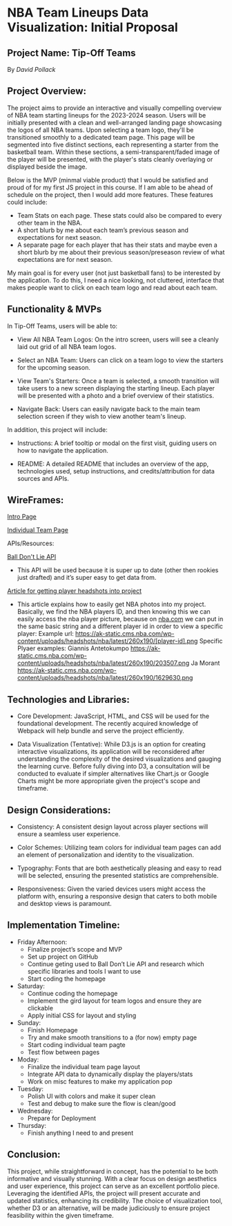 # NBA Team Lineups Data Visualization: Initial Proposal

## Project Name: Tip-Off Teams
By *David Pollack*

## Project Overview:

The project aims to provide an interactive and visually compelling overview of NBA team starting lineups for the 2023-2024 season. Users will be initially presented with a clean and well-arranged landing page showcasing the logos of all NBA teams. Upon selecting a team logo, they'll be transitioned smoothly to a dedicated team page. This page will be segmented into five distinct sections, each representing a starter from the basketball team. Within these sections, a semi-transparent/faded image of the player will be presented, with the player's stats cleanly overlaying or displayed beside the image.

Below is the MVP (minmal viable product) that I would be satisfied and proud of for my first JS project in this course. If I am able to be ahead of schedule on the project, then I would add more features. These features could include: 

* Team Stats on each page. These stats could also be compared to every other team in the NBA.
* A short blurb by me about each team’s previous season and expectations for next season.
* A separate page for each player that has their stats and maybe even a short blurb by me about their previous season/preseason review of what expectations are for next season.

My main goal is for every user (not just basketball fans) to be interested by the application. To do this, I need a nice looking, not cluttered, interface that makes people want to click on each team logo and read about each team. 

## Functionality & MVPs
In Tip-Off Teams, users will be able to:

* View All NBA Team Logos: On the intro screen, users will see a cleanly laid out grid of all NBA team logos.

* Select an NBA Team: Users can click on a team logo to view the starters for the upcoming season.

* View Team's Starters: Once a team is selected, a smooth transition will take users to a new screen displaying the starting lineup. Each player will be presented with a photo and a brief overview of their statistics.

* Navigate Back: Users can easily navigate back to the main team selection screen if they wish to view another team's lineup.

In addition, this project will include:

* Instructions: A brief tooltip or modal on the first visit, guiding users on how to navigate the application.

* README: A detailed README that includes an overview of the app, technologies used, setup instructions, and credits/attribution for data sources and APIs.

## WireFrames:
[Intro Page](https://wireframe.cc/8bFHom)

[Individual Team Page](https://wireframe.cc/aLuUbU)

APIs/Resources:

[Ball Don't Lie API](https://www.balldontlie.io/home.html#introduction)

* This API will be used because it is super up to date (other then rookies just drafted) and it’s super easy to get data from.

[Article for getting player headshots into project](https://medium.com/@avinash.sarguru/getting-nba-player-pictures-for-you-application-6106d5530943)

* This article explains how to easily get NBA photos into my project. Basically, we find the NBA players ID, and then knowing this we can easily access the nba player picture, because on [nba.com](http://nba.com) we can put in the same basic string and a different player id in order to view a specific player:
Example url: 
https://ak-static.cms.nba.com/wp-content/uploads/headshots/nba/latest/260x190/[player-id].png
Specific Plyaer examples:
Giannis Antetokumpo
https://ak-static.cms.nba.com/wp-content/uploads/headshots/nba/latest/260x190/203507.png
Ja Morant
https://ak-static.cms.nba.com/wp-content/uploads/headshots/nba/latest/260x190/1629630.png	        

## Technologies and Libraries:

* Core Development: JavaScript, HTML, and CSS will be used for the foundational development. The recently acquired knowledge of Webpack will help bundle and serve the project efficiently.

* Data Visualization (Tentative): While D3.js is an option for creating interactive visualizations, its application will be reconsidered after understanding the complexity of the desired visualizations and gauging the learning curve. Before fully diving into D3, a consultation will be conducted to evaluate if simpler alternatives like Chart.js or Google Charts might be more appropriate given the project's scope and timeframe.

## Design Considerations:

* Consistency: A consistent design layout across player sections will ensure a seamless user experience.

* Color Schemes: Utilizing team colors for individual team pages can add an element of personalization and identity to the visualization.

* Typography: Fonts that are both aesthetically pleasing and easy to read will be selected, ensuring the presented statistics are comprehensible.

* Responsiveness: Given the varied devices users might access the platform with, ensuring a responsive design that caters to both mobile and desktop views is paramount.

## Implementation Timeline:
* Friday Afternoon:
    * Finalize project’s scope and MVP
    * Set up project on GitHub
    * Continue geting used to Ball Don’t Lie API and research which specific libraries and tools I want to use
    * Start coding the homepage
* Saturday:
   * Continue coding the homepage
   * Implement the gird layout for team logos and ensure they are clickable
   * Apply initial CSS for layout and styling
* Sunday: 
    * Finish Homepage
   * Try and make smooth transitions to a (for now) empty page
   * Start coding individual team pagte
   * Test flow between pages
* Moday:
    * Finalize the individual team page layout
    * Integrate API data to dynamically display the players/stats
    * Work on misc features to make my application pop
* Tuesday:
    * Polish UI with colors and make it super clean
    * Test and debug to make sure the flow is clean/good
* Wednesday:
    * Prepare for Deployment 
* Thursday: 
    * Finish anything I need to and present
## Conclusion:
This project, while straightforward in concept, has the potential to be both informative and visually stunning. With a clear focus on design aesthetics and user experience, this project can serve as an excellent portfolio piece. Leveraging the identified APIs, the project will present accurate and updated statistics, enhancing its credibility. The choice of visualization tool, whether D3 or an alternative, will be made judiciously to ensure project feasibility within the given timeframe.

